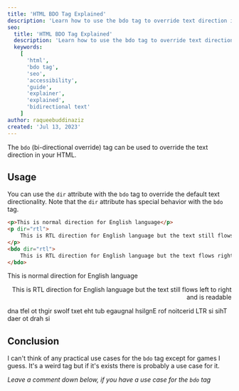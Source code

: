```yaml
---
title: 'HTML BDO Tag Explained'
description: 'Learn how to use the bdo tag to override text direction in your HTML in an accessible and SEO friendly way'
seo:
  title: 'HTML BDO Tag Explained'
  description: 'Learn how to use the bdo tag to override text direction in your HTML in an accessible and SEO friendly way'
  keywords:
    [
      'html',
      'bdo tag',
      'seo',
      'accessibility',
      'guide',
      'explainer',
      'explained',
      'bidirectional text'
    ]
author: raqueebuddinaziz
created: 'Jul 13, 2023'
---
```


The <abbr>`bdo`</abbr> (bi-directional override) tag can be used to override the text direction in your HTML.

## Usage

You can use the `dir` attribute with the `bdo` tag to override the default text directionality.
Note that the `dir` attribute has special behavior with the `bdo` tag.

```html
<p>This is normal direction for English language</p>
<p dir="rtl">
	This is RTL direction for English language but the text still flows left to right and is readable
</p>
<bdo dir="rtl">
	This is RTL direction for English language but the text flows right to left and is hard to read
</bdo>
```

<div class="p-5 rounded-xl border border-black">
  <p>This is normal direction for English language</p>
  <p dir="rtl">
    This is RTL direction for English language but the text still flows left to right and is readable
  </p>
  <bdo dir="rtl">
    This is RTL direction for English language but the text flows right to left and is hard to read
  </bdo>
</div>

## Conclusion

I can't think of any practical use cases for the `bdo` tag except for games I guess.
It's a weird tag but if it's exists there is probably a use case for it.

_Leave a comment down below, if you have a use case for the `bdo` tag_
